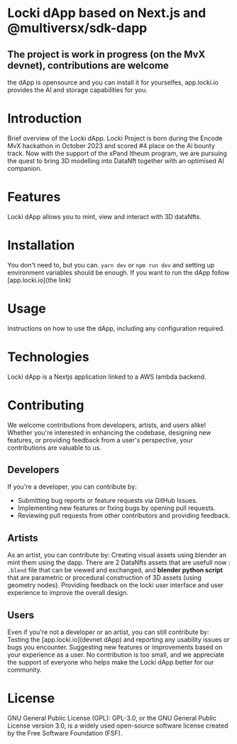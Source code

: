 # **Locki dApp based on Next.js and @multiversx/sdk-dapp**

## The project is work in progress (on the MvX devnet), contributions are welcome
the dApp is opensource and you can install it for yourselfes, app.locki.io provides the AI and storage capabilities for you.

# Introduction
  Brief overview of the Locki dApp. Locki Project is born during the Encode MvX hackathon in October 2023 and scored #4 place on the Ai bounty track. Now with the support of the xPand Itheum program, we are pursuing the quest to bring 3D modelling into DataNft together with an optimised AI companion.
# Features
  Locki dApp allows you to mint, view and interact with 3D dataNfts.
# Installation
  You don't need to, but you can. `yarn dev` or `npm run dev` and setting up environment variables should be enough. If you want to run the dApp follow [app.locki.io](the link) 
# Usage
  Instructions on how to use the dApp, including any configuration required.
# Technologies
  Locki dApp is a Nextjs application linked to a AWS lambda backend.
# Contributing
  We welcome contributions from developers, artists, and users alike! Whether you're interested in enhancing the codebase, designing new features, or providing feedback from a user's perspective, your contributions are valuable to us.

  ## Developers
  If you're a developer, you can contribute by:
  - Submitting bug reports or feature requests via GitHub Issues.
  - Implementing new features or fixing bugs by opening pull requests.
  - Reviewing pull requests from other contributors and providing feedback.
  ## Artists
  As an artist, you can contribute by:
  Creating visual assets using blender an mint them using the dapp. There are 2 DataNfts assets that are usefull now : `.blend` file that can be viewed and exchanged, and **blender python script** that are parametric or procedural construction of 3D assets (using geometry nodes).
  Providing feedback on the locki user interface and user experience to improve the overall design.
  ## Users
  Even if you're not a developer or an artist, you can still contribute by:
  Testing the [app.locki.io](devnet dApp) and reporting any usability issues or bugs you encounter.
  Suggesting new features or improvements based on your experience as a user.
  No contribution is too small, and we appreciate the support of everyone who helps make the Locki dApp better for our community.
# License
  GNU General Public License (GPL): GPL-3.0, or the GNU General Public License version 3.0, is a widely used open-source software license created by the Free Software Foundation (FSF).  <!--See the [LICENSE](LICENSE) file for details. -->

